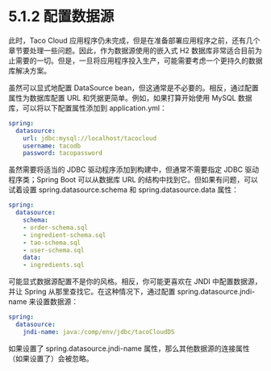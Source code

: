 # 5.1.2 配置数据源

此时，Taco Cloud 应用程序仍未完成，但是在准备部署应用程序之前，还有几个章节要处理一些问题。因此，作为数据源使用的嵌入式 H2 数据库非常适合目前为止需要的一切。但是，一旦将应用程序投入生产，可能需要考虑一个更持久的数据库解决方案。

虽然可以显式地配置 DataSource bean，但这通常是不必要的。相反，通过配置属性为数据库配置 URL 和凭据更简单。例如，如果打算开始使用 MySQL 数据库，可以将以下配置属性添加到 application.yml：

```yaml
spring:
  datasource:
    url: jdbc:mysql://localhost/tacocloud
    username: tacodb
    password: tacopassword
```

虽然需要将适当的 JDBC 驱动程序添加到构建中，但通常不需要指定 JDBC 驱动程序类；Spring Boot 可以从数据库 URL 的结构中找到它。但如果有问题，可以试着设置 spring.datasource.schema 和 spring.datasource.data 属性：

```yaml
spring:
  datasource:
    schema:
    - order-schema.sql
    - ingredient-schema.sql
    - tao-schema.sql
    - user-schema.sql
    data:
    - ingredients.sql
```

可能显式数据源配置不是你的风格。相反，你可能更喜欢在 JNDI 中配置数据源，并让 Spring 从那里查找它。在这种情况下，通过配置 spring.datasource.jndi-name 来设置数据源：

```yaml
spring:
  datasource:
    jndi-name: java:/comp/env/jdbc/tacoCloudDS
```

如果设置了 spring.datasource.jndi-name 属性，那么其他数据源的连接属性（如果设置了）会被忽略。

